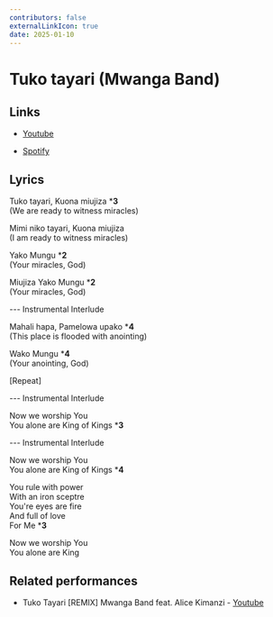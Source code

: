 ```yaml
---
contributors: false
externalLinkIcon: true
date: 2025-01-10
---
```

# Tuko tayari (Mwanga Band)

## Links

- [Youtube](https://youtu.be/eoIHxiyOZAk)

- [Spotify](https://open.spotify.com/track/4JpNZukH0FMF5hmga7DQba?si=ab648708a17a4eea)

## Lyrics

Tuko tayari, Kuona miujiza ***3**<br>
(We are ready to witness miracles)

Mimi niko tayari, Kuona miujiza<br>
(I am ready to witness miracles)

Yako Mungu ***2**<br>
(Your miracles, God)

Miujiza Yako Mungu ***2**<br>
(Your miracles, God)

--- Instrumental Interlude

Mahali hapa, Pamelowa upako ***4**<br>
(This place is flooded with anointing)

Wako Mungu ***4**<br>
(Your anointing, God)

[Repeat]

--- Instrumental Interlude

Now we worship You<br>
You alone are King of Kings ***3**

--- Instrumental Interlude

Now we worship You<br>
You alone are King of Kings ***4**

You rule with power<br>
With an iron sceptre<br>
You're eyes are fire<br>
And full of love<br>
For Me ***3**

Now we worship You<br>
You alone are King

## Related performances

- Tuko Tayari [REMIX] Mwanga Band feat. Alice Kimanzi - [Youtube](https://youtu.be/-aHXCfpwuRg)
